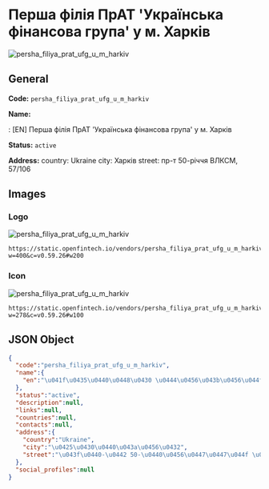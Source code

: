 
# Перша філія ПрАТ 'Українська фінансова група' у м. Харків 
![persha_filiya_prat_ufg_u_m_harkiv](https://static.openfintech.io/vendors/persha_filiya_prat_ufg_u_m_harkiv/logo.svg?w=400&c=v0.59.26#w200)  

## General 
 
**Code:** `persha_filiya_prat_ufg_u_m_harkiv` 
 
**Name:** 
 
:	[EN] Перша філія ПрАТ 'Українська фінансова група' у м. Харків 
 
**Status:** `active` 
 
**Address:** 
country: Ukraine 
city: Харків 
street: пр-т 50-річчя ВЛКСМ, 57/106 

## Images 

### Logo 
 
![persha_filiya_prat_ufg_u_m_harkiv](https://static.openfintech.io/vendors/persha_filiya_prat_ufg_u_m_harkiv/logo.svg?w=400&c=v0.59.26#w200)  

```
https://static.openfintech.io/vendors/persha_filiya_prat_ufg_u_m_harkiv/logo.svg?w=400&c=v0.59.26#w200
```  

### Icon 
 
![persha_filiya_prat_ufg_u_m_harkiv](https://static.openfintech.io/vendors/persha_filiya_prat_ufg_u_m_harkiv/icon.svg?w=278&c=v0.59.26#w100)  

```
https://static.openfintech.io/vendors/persha_filiya_prat_ufg_u_m_harkiv/icon.svg?w=278&c=v0.59.26#w100
```  

## JSON Object 

```json
{
  "code":"persha_filiya_prat_ufg_u_m_harkiv",
  "name":{
    "en":"\u041f\u0435\u0440\u0448\u0430 \u0444\u0456\u043b\u0456\u044f \u041f\u0440\u0410\u0422 '\u0423\u043a\u0440\u0430\u0457\u043d\u0441\u044c\u043a\u0430 \u0444\u0456\u043d\u0430\u043d\u0441\u043e\u0432\u0430 \u0433\u0440\u0443\u043f\u0430' \u0443 \u043c. \u0425\u0430\u0440\u043a\u0456\u0432"
  },
  "status":"active",
  "description":null,
  "links":null,
  "countries":null,
  "contacts":null,
  "address":{
    "country":"Ukraine",
    "city":"\u0425\u0430\u0440\u043a\u0456\u0432",
    "street":"\u043f\u0440-\u0442 50-\u0440\u0456\u0447\u0447\u044f \u0412\u041b\u041a\u0421\u041c, 57\/106"
  },
  "social_profiles":null
}
```  
